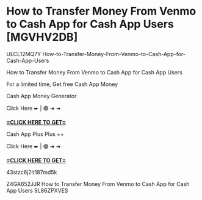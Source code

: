 # How to Transfer Money From Venmo to Cash App for Cash App Users [MGVHV2DB]

ULCL12MQ7Y How-to-Transfer-Money-From-Venmo-to-Cash-App-for-Cash-App-Users

How to Transfer Money From Venmo to Cash App for Cash App Users

For a limited time, Get free Cash App Money

Cash App Money Generator

Click Here ➨ | 🟢 ➜ ➜ 

**[=CLICK HERE TO GET=](https://www.google.com/url?q=https%3A%2F%2Fappbitly.com%2FIVqWW)**

Cash App Plus Plus ++

Click Here ➨ | 🟢 ➜ ➜ 

**[=CLICK HERE TO GET=](https://www.google.com/url?q=https%3A%2F%2Fappbitly.com%2FaeCym)**

43stzc6j2lt187md5k

 Z4GA652JJR How to Transfer Money From Venmo to Cash App for Cash App Users 9L86ZPXVES

